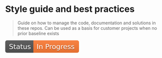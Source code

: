 # Style guide and best practices

> Guide on how to manage the code, documentation and solutions in these repos.
> Can be used as a basis for customer projects when no prior baseline exists

![In progress](images/Status-InProgress.svg)

